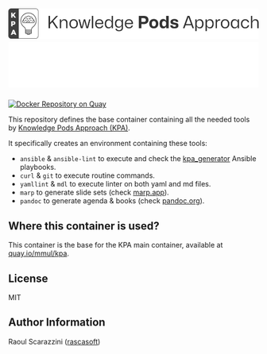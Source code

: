 # ![KPA - The Knowledge Pods Approach](./images/kpa-github-header.png#gh-light-mode-only) ![KPA - The Knowledge Pods Approach](./images/kpa-github-header-dark.png#gh-dark-mode-only)

[![Docker Repository on Quay](https://quay.io/repository/mmul/kpa-marp-pandoc/status "Docker Repository on Quay")](https://quay.io/repository/mmul/kpa-marp-pandoc)

This repository defines the base container containing all the needed tools by
[Knowledge Pods Approach (KPA)](https://github.com/mmul-it/kpa).

It specifically creates an environment containing these tools:

- `ansible` & `ansible-lint` to execute and check the 
  [kpa_generator](https://github.com/mmul-it/kpa_generator) Ansible playbooks.
- `curl` & `git` to execute routine commands.
- `yamllint` & `mdl` to execute linter on both yaml and md files.
- `marp` to generate slide sets (check [marp.app](https://marp.app/)).
- `pandoc` to generate agenda & books (check [pandoc.org](https://pandoc.org/)).

## Where this container is used?

This container is the base for the KPA main container, available at
[quay.io/mmul/kpa](https://quay.io/repository/mmul/kpa).

## License

MIT

## Author Information

Raoul Scarazzini ([rascasoft](https://github.com/rascasoft))
